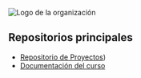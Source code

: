 ![Logo de la organización](https://upload.wikimedia.org/wikipedia/commons/6/67/UTN_logo.jpg)

## Repositorios principales
- [Repositorio de Proyectos](https://github.com/Proyectos-TUP-2024/))
- [Documentación del curso](https://github.com/Proyectos-TUP-2024/docs)

